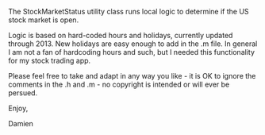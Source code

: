 The StockMarketStatus utility class runs local logic to determine if the US stock market is open.

Logic is based on hard-coded hours and holidays, currently updated through 2013. New holidays are
easy enough to add in the .m file. In general I am not a fan of hardcoding hours and such, but I 
needed this functionality for my stock trading app.

Please feel free to take and adapt in any way you like - it is OK to ignore the comments in the .h and .m - 
no copyright is intended or will ever be persued.

Enjoy,

Damien
